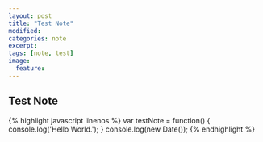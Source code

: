 ```yaml
---
layout: post
title: "Test Note"
modified:
categories: note
excerpt:
tags: [note, test]
image:
  feature:
---
```


## Test Note

{% highlight javascript linenos %}
var testNote = function() {
	console.log('Hello World.');
}
console.log(new Date());
{% endhighlight %}

